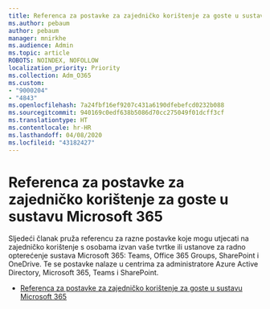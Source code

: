 ```yaml
---
title: Referenca za postavke za zajedničko korištenje za goste u sustavu Microsoft 365
ms.author: pebaum
author: pebaum
manager: mnirkhe
ms.audience: Admin
ms.topic: article
ROBOTS: NOINDEX, NOFOLLOW
localization_priority: Priority
ms.collection: Adm_O365
ms.custom:
- "9000204"
- "4843"
ms.openlocfilehash: 7a24fbf16ef9207c431a6190dfebefcd0232b088
ms.sourcegitcommit: 940169c0edf638b5086d70cc275049f01dcff3cf
ms.translationtype: HT
ms.contentlocale: hr-HR
ms.lasthandoff: 04/08/2020
ms.locfileid: "43182427"
---
```

# <a name="microsoft-365-guest-sharing-settings-reference"></a>Referenca za postavke za zajedničko korištenje za goste u sustavu Microsoft 365

Sljedeći članak pruža referencu za razne postavke koje mogu utjecati na zajedničko korištenje s osobama izvan vaše tvrtke ili ustanove za radno opterećenje sustava Microsoft 365: Teams, Office 365 Groups, SharePoint i OneDrive. Te se postavke nalaze u centrima za administratore Azure Active Directory, Microsoft 365, Teams i SharePoint.

- [Referenca za postavke za zajedničko korištenje za goste u sustavu Microsoft 365](https://docs.microsoft.com/microsoft-365/solutions/microsoft-365-guest-settings?view=o365-worldwide)

